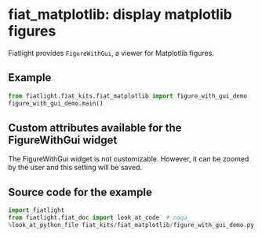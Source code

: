 fiat_matplotlib: display matplotlib figures
===========================================


Fiatlight provides `FigureWithGui`, a viewer for Matplotlib figures.

Example
-------

```python
from fiatlight.fiat_kits.fiat_matplotlib import figure_with_gui_demo
figure_with_gui_demo.main()
```



Custom attributes available for the FigureWithGui widget
--------------------------------------------------------

The FigureWithGui widget is not customizable. However, it can be zoomed by the user and this setting will be saved.


Source code for the example
---------------------------

```python
import fiatlight
from fiatlight.fiat_doc import look_at_code  # noqa
%look_at_python_file fiat_kits/fiat_matplotlib/figure_with_gui_demo.py
```

